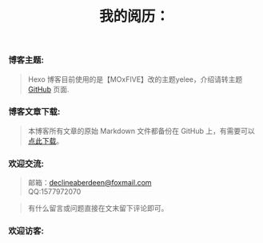 ﻿---
layout: post
slug: "about"
title: 我的阅历：
noDate: "true"
---

### 博客主题:

> Hexo 博客目前使用的是【MOxFIVE】改的主题yelee，介绍请转主题 [GitHub](https://github.com/MOxFIVE/hexo-theme-yelee) 页面.

### 博客文章下载:
> 本博客所有文章的原始 Markdown 文件都备份在 GitHub 上，有需要可以 [点此下载](https://github.com/sunkejava/MyBlog-Backup/)。

### 欢迎交流:


> 邮箱：declineaberdeen@foxmail.com  
> QQ:1577972070  

> 有什么留言或问题直接在文末留下评论即可。

### 欢迎访客:

<ul class="ds-recent-visitors" data-num-items="39" data-avatar-size="56"></ul>
